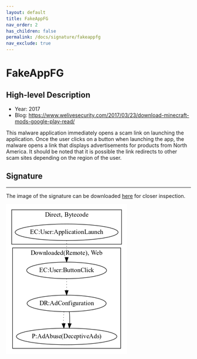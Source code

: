 ```yaml
---
layout: default
title: FakeAppFG
nav_order: 2
has_children: false
permalink: /docs/signature/fakeappfg
nav_exclude: true
---
```


# FakeAppFG

## High-level Description

* Year: 2017
* Blog: https://www.welivesecurity.com/2017/03/23/download-minecraft-mods-google-play-read/

This malware application immediately opens a scam link on launching the application. Once the user clicks on a button when launching the app, the malware opens a link that displays advertisements for products from North America. It should be noted that it is possible the link redirects to other scam sites depending on the region of the user.

## Signature
---

The image of the signature can be downloaded [here](../../img/signatures/FakeAppFG.png) for closer inspection.

![](../../img/signatures/FakeAppFG.png)

